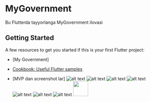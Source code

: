# MyGovernment

Bu Flutterda tayyorlanga MyGovernment ilovasi

## Getting Started



A few resources to get you started if this is your first Flutter project:

- [My Government]
- [Cookbook: Useful Flutter samples](https://flutter.dev/docs/cookbook)

- [MVP dan screenshot lar]
  ![alt text](https://github.com/SomeoneAndNoone/my_government/blob/main/assets/screenshotlar/1.jpg)
  ![alt text](https://github.com/SomeoneAndNoone/my_government/blob/main/assets/screenshotlar/2.jpg)
  ![alt text](https://github.com/SomeoneAndNoone/my_government/blob/main/assets/screenshotlar/3.jpg)
  ![alt text](https://github.com/SomeoneAndNoone/my_government/blob/main/assets/screenshotlar/4.jpg)
  ![alt text](https://github.com/SomeoneAndNoone/my_government/blob/main/assets/screenshotlar/5.jpg)
  ![alt text](https://github.com/SomeoneAndNoone/my_government/blob/main/assets/screenshotlar/6.jpg)
  ![alt text](https://github.com/SomeoneAndNoone/my_government/blob/main/assets/screenshotlar/7.jpg)
  <img src="https://github.com/SomeoneAndNoone/my_government/blob/main/assets/screenshotlar/7.jpg" width="48">



